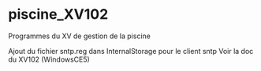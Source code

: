 # piscine_XV102
Programmes du XV de gestion de la piscine

Ajout du fichier sntp.reg dans InternalStorage pour le client sntp
Voir la doc du XV102 (WindowsCE5)
